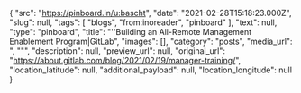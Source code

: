 {
  "src": "https://pinboard.in/u:bascht",
  "date": "2021-02-28T15:18:23.000Z",
  "slug": null,
  "tags": [
    "blogs",
    "from:inoreader",
    "pinboard"
  ],
  "text": null,
  "type": "pinboard",
  "title": "''Building an All-Remote Management Enablement Program|GitLab",
  "images": [],
  "category": "posts",
  "media_url": ", \"\"",
  "description": null,
  "preview_url": null,
  "original_url": "https://about.gitlab.com/blog/2021/02/19/manager-training/",
  "location_latitude": null,
  "additional_payload": null,
  "location_longitude": null
}